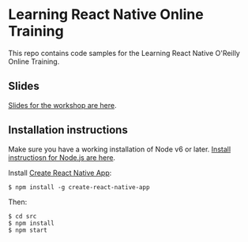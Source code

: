 # Learning React Native Online Training

This repo contains code samples for the Learning React Native O'Reilly Online Training.

## Slides

[Slides for the workshop are here](https://docs.google.com/presentation/d/1QyVGyHlg5TY7q7y1SPrDJxVO0riTebTReK3nvBBU7bY/edit?usp=sharing).

## Installation instructions

Make sure you have a working installation of Node v6 or later. [Install instructiosn for Node.js are here](https://nodejs.org/en/download/package-manager/).

Install [Create React Native App](https://github.com/react-community/create-react-native-app):

```
$ npm install -g create-react-native-app
```

Then:

```
$ cd src
$ npm install
$ npm start
```
